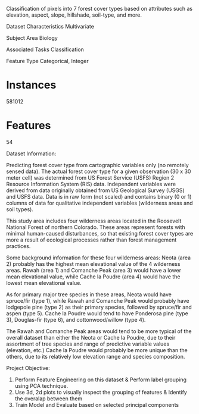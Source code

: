 Classification of pixels into 7 forest cover types based on attributes such as elevation, aspect, slope, hillshade, soil-type, and more.

Dataset Characteristics
Multivariate

Subject Area
Biology

Associated Tasks
Classification

Feature Type
Categorical, Integer

# Instances
581012

# Features
54

Dataset Information:

Predicting forest cover type from cartographic variables only (no remotely sensed data).  The actual forest cover type for a given observation (30 x 30 meter cell) was determined from US Forest Service (USFS) Region 2 Resource Information System (RIS) data.  Independent variables were derived from data originally obtained from US Geological Survey (USGS) and USFS data.  Data is in raw form (not scaled) and contains binary (0 or 1) columns of data for qualitative independent variables (wilderness areas and soil types).

This study area includes four wilderness areas located in the Roosevelt National Forest of northern Colorado.  These areas represent forests with minimal human-caused disturbances, so that existing forest cover types are more a result of ecological processes rather than forest management practices.

Some background information for these four wilderness areas: Neota (area 2) probably has the highest mean elevational value of the 4 wilderness areas. Rawah (area 1) and Comanche Peak (area 3) would have a lower mean elevational value, while Cache la Poudre (area 4) would have the lowest mean elevational value. 

As for primary major tree species in these areas, Neota would have spruce/fir (type 1), while Rawah and Comanche Peak would probably have lodgepole pine (type 2) as their primary species, followed by spruce/fir and aspen (type 5). Cache la Poudre would tend to have Ponderosa pine (type 3), Douglas-fir (type 6), and cottonwood/willow (type 4).  

The Rawah and Comanche Peak areas would tend to be more typical of the overall dataset than either the Neota or Cache la Poudre, due to their assortment of tree species and range of predictive variable values (elevation, etc.)  Cache la Poudre would probably  be more unique than the others, due to its relatively low  elevation range and species composition. 

Project Objective:
1. Perform Feature Engineering on this dataset & Perform label grouping using PCA technique.
2. Use 3d, 2d plots to visually inspect the grouping of features & Identify the overalap between them 
3. Train Model and Evaluate based on selected principal components